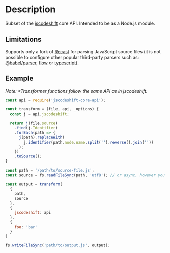 # Description

Subset of the [jscodeshift](https://github.com/facebook/jscodeshift) core API. Intended to be as a Node.js module.

## Limitations

Supports only a fork of [Recast](https://github.com/Angarsk8/recast) for parsing JavaScript source files (it is not possible to configure other popular third-party parsers such as: [@babel/parser](https://github.com/babel/babel/tree/master/packages/babel-parser), [flow](https://github.com/facebook/flow/tree/master/packages/flow-parser) or [typescript](https://github.com/Microsoft/TypeScript)).

## Example

_Note: *Transformer functions follow the same API as in jscodeshift._

```js
const api = require('jscodeshift-core-api');

const transform = (file, api, _options) {
  const j = api.jscodeshift;

  return j(file.source)
    .find(j.Identifier)
    .forEach(path => {
      j(path).replaceWith(
        j.identifier(path.node.name.split('').reverse().join(''))
      );
    })
    .toSource();
}

const path = '/path/to/source-file.js';
const source = fs.readFileSync(path, 'utf8'); // or async, however you want it

const output = transform(
  {
    path,
    source
  },
  {
    jscodeshift: api
  },
  {
    foo: 'bar'
  }
)

fs.writeFileSync('path/to/output.js', output);
```
